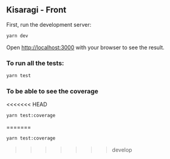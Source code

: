 ## Kisaragi - Front

First, run the development server:

```bash
yarn dev
```

Open [http://localhost:3000](http://localhost:3000) with your browser to see the result.

### To run all the tests:

```bash
yarn test
```

### To be able to see the coverage

<<<<<<< HEAD

```bash
yarn test:coverage
```

=======

```bash
yarn test:coverage
```

> > > > > > > develop
